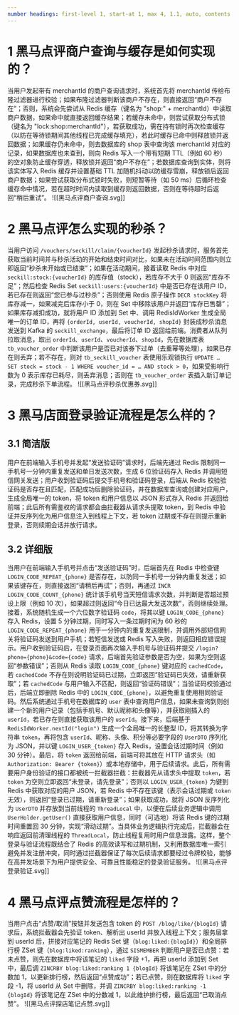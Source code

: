 ```yaml
---
number headings: first-level 1, start-at 1, max 4, 1.1, auto, contents ^toc
---
```

# 1 黑马点评商户查询与缓存是如何实现的？

当用户发起带有 merchantId 的商户查询请求时，系统首先将 merchantId 传给布隆过滤器进行校验；如果布隆过滤器判断该商户不存在，则直接返回“商户不存在”；否则，系统会先尝试从 Redis 缓存（键名为 "shop:" + merchantId）中读取商户数据，如果命中就直接返回缓存结果；若缓存未命中，则尝试获取分布式锁（键名为 "lock:shop:merchantId"），若获取成功，需在持有锁时再次检查缓存（以防在等待锁期间其他线程已完成缓存填充），若此时缓存已命中则释放锁并返回数据；如果缓存仍未命中，则去数据库的 shop 表中查询该 merchantId 对应的记录，如果数据库也未查到，则向 Redis 写入一个带有短期 TTL（例如 60 秒）的空对象防止缓存穿透，释放锁并返回“商户不存在”；若数据库查询到实体，则将该实体写入 Redis 缓存并设置基础 TTL 加随机抖动以防缓存雪崩，释放锁后返回商户数据；如果尝试获取分布式锁时失败，则短暂等待（如 50 ms）后循环检查缓存命中情况，若在超时时间内读取到缓存则返回数据，否则在等待超时后返回“稍后重试”。
![[黑马点评商户查询.svg]]

# 2 黑马点评怎么实现的秒杀？

当用户访问 `/vouchers/seckill/claim/{voucherId}` 发起秒杀请求时，服务首先获取当前时间并与秒杀活动的开始和结束时间对比，如果未在活动时间范围内则立即返回“秒杀未开始或已结束”；如果在活动期间，接着读取 Redis 中对应 `seckill:stock:{voucherId}` 的库存值（stock），若库存不大于 0 则返回“库存不足”；然后检查 Redis Set `seckill:users:{voucherId}` 中是否已存在该用户 ID，若已存在则返回“您已参与过秒杀”；否则使用 Redis 原子操作 `DECR stockKey` 将库存减一，如果减完后库存小于 0，则在 Set 中移除该用户并返回“库存已售罄”；如果库存减扣成功，就将用户 ID 添加到 Set 中、调用 RedisIdWorker 生成全局唯一的订单 ID，再将 `{orderId, userId, voucherId, shopId}` 封装成秒杀消息发送到 Kafka 的 `seckill_exchange`，最后将订单 ID 返回给前端。消费者从队列拉取消息，取出 `orderId`、`userId`、`voucherId`、`shopId`，先在数据库表 `tb_voucher_order` 中判断该用户是否已对该券下过单（去重幂等处理），如果已存在则丢弃；若不存在，则对 `tb_seckill_voucher` 表使用乐观锁执行 `UPDATE … SET stock = stock - 1 WHERE voucher_id = … AND stock > 0`，如果受影响行数为 0 表示库存已耗尽，则丢弃消息；否则在 `tb_voucher_order` 表插入新订单记录，完成秒杀下单流程。
![[黑马点评秒杀优惠券.svg]]

# 3 黑马店面登录验证流程是怎么样的？

## 3.1 简洁版

用户在前端输入手机号并发起“发送验证码”请求时，后端先通过 Redis 限制同一手机号一分钟内重复发送和单日发送次数，生成 6 位验证码存入 Redis 并调用短信网关发送；用户收到验证码后提交手机号和验证码登录，后端从 Redis 校验验证码是否存在且匹配，匹配成功后删除验证码，并在数据库查询或创建对应用户，生成全局唯一的 token，将 token 和用户信息以 JSON 形式存入 Redis 并返回给前端；此后所有需鉴权的请求都会由拦截器从请求头提取 token，到 Redis 中验证并反序列化为用户信息注入到线程上下文，若 token 过期或不存在则提示重新登录，否则续期会话并放行请求。

## 3.2 详细版

当用户在前端输入手机号并点击“发送验证码”时，后端首先在 Redis 中检查键 `LOGIN_CODE_REPEAT_{phone}` 是否存在，以防同一手机号一分钟内重复发送；如果该键存在，则直接返回“请稍后再试”；否则，再通过 `INCR LOGIN_CODE_COUNT_{phone}` 统计该手机号当天短信请求次数，并判断是否超过预设上限（例如 10 次），如果超过则返回“今日已达最大发送次数”，否则继续处理。接着，系统随机生成一个六位数字验证码 `code`，将其以键 `LOGIN_CODE_{phone}` 存入 Redis，设置 5 分钟过期，同时写入一条过期时间为 60 秒的 `LOGIN_CODE_REPEAT_{phone}` 用于一分钟内的重复发送限制，并调用外部短信网关将验证码发送到用户手机；若短信发送或 Redis 写入失败，则返回相应错误提示。用户收到验证码后，在登录页面再次输入手机号与验证码并提交 `/login?phone={phone}&code={code}` 请求，后端首先验证参数是否为空，如果为空则返回“参数错误”；否则从 Redis 读取 `LOGIN_CODE_{phone}` 键对应的 `cachedCode`，若 `cachedCode` 不存在则说明验证码已过期，立即返回“验证码已失效，请重新获取”；若 `cachedCode` 与用户输入不匹配，则返回“验证码错误”；当验证码校验通过后，后端立即删除 Redis 中的 `LOGIN_CODE_{phone}`，以避免重复使用相同验证码。然后系统通过手机号在数据库的 `user` 表中查询用户信息，如果未查询到则创建一个新的用户记录（包括手机号、默认昵称和头像等），并获取刚插入的 `userId`，若已存在则直接获取该用户的 `userId`。接下来，后端基于 `RedisIdWorker.nextId("login")` 生成一个全局唯一的长整型 ID，将其转换为字符串 `token`，再将包含 `userId`、昵称、头像、积分等必要字段的 `UserDTO` 序列化为 JSON，并以键 `LOGIN_USER_{token}` 存入 Redis，设置会话过期时间（例如 30 分钟）。最后，将 `token` 返回给前端，前端可将其放在 HTTP 请求头（如 `Authorization: Bearer {token}`）或本地存储中，用于后续请求。此后，所有需要用户身份验证的接口都被统一拦截器拦截：拦截器先从请求头中提取 `token`，若 `token` 为空则立即返回“未登录，请先登录”；否则以 `LOGIN_USER_{token}` 为键到 Redis 中获取对应的用户 JSON，若 Redis 中不存在该键（表示会话过期或 `token` 无效），则返回“登录已过期，请重新登录”；如果获取成功，就将 JSON 反序列化为 `UserDTO` 并存放到当前线程的 `ThreadLocal` 中，以便在后续业务逻辑中调用 `UserHolder.getUser()` 直接获取用户信息，同时（可选地）将该 Redis 键的过期时间重置回 30 分钟，实现“滑动过期”。当具体业务逻辑执行完成后，拦截器会在响应返回前清理线程的 `ThreadLocal`，防止线程复用时用户信息泄露。这样，整个登录与验证流程既结合了 Redis 的高效读写和过期机制，又利用数据库唯一索引避免并发注册冲突，同时通过拦截器保证了每次后续请求都要经过令牌校验，能够在高并发场景下为用户提供安全、可靠且性能稳定的登录验证服务。
![[黑马点评登录验证.svg]]

# 4 黑马点评点赞流程是怎样的？

当用户点击“点赞/取消”按钮并发送包含 token 的 `POST /blog/like/{blogId}` 请求后，系统拦截器会先验证 token、解析出 userId 并放入线程上下文；服务层拿到 userId 后，拼接对应笔记的 Redis Set 键（`blog:liked:{blogId}`）和全局排行榜 ZSet 键（`blog:liked:ranking`），通过 `SISMEMBER` 判断用户是否已点赞：若未点赞，则先在数据库中将该笔记的 `liked` 字段 +1，再把 userId 添加到 Set 中，最后调 `ZINCRBY blog:liked:ranking 1 {blogId}` 将该笔记在 ZSet 中的分数加 1，以更新排行榜，然后返回“点赞成功”；若已点赞，则在数据库将 `liked` 字段 -1，将 userId 从 Set 中删除，并调 `ZINCRBY blog:liked:ranking -1 {blogId}` 将该笔记在 ZSet 中的分数减 1，以此维护排行榜，最后返回“已取消点赞”。
![[黑马点评探店笔记点赞.svg]]
